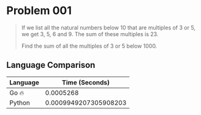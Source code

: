 # Problem 001

> If we list all the natural numbers below 10 that are multiples of 3 or 5, we get 3, 5, 6 and 9. The sum of these multiples is 23.
>
> Find the sum of all the multiples of 3 or 5 below 1000.

## Language Comparison

| Language | Time (Seconds)        |
| -------- | --------------------- |
| Go 🔥    | 0.0005268             |
| Python   | 0.0009949207305908203 |
